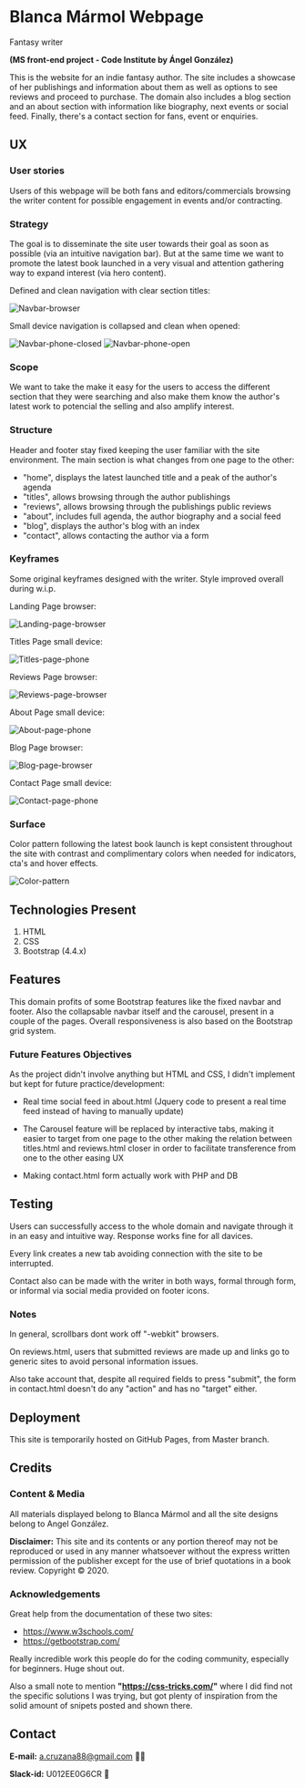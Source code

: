 # Blanca Mármol Webpage
Fantasy writer

**(MS front-end project - Code Institute by Ángel González)**

This is the website for an indie fantasy author. The site includes a showcase of her publishings and information about them as well as options to see reviews and proceed to purchase. The domain also includes a blog section and an about section with information like biography, next events or social feed. Finally, there's a contact section for fans, event or enquiries.

## UX
### User stories
Users of this webpage will be both fans and editors/commercials browsing the writer content for possible engagement in events and/or contracting.

### Strategy
The goal is to disseminate the site user towards their goal as soon as possible (via an intuitive navigation bar). But at the same time we want to promote the latest book launched in a very visual and attention gathering way to expand interest (via hero content).

Defined and clean navigation with clear section titles:

![Navbar-browser](/assets/images/screencaptures/Navbar_full-min.jpg "Navbar browser")

Small device navigation is collapsed and clean when opened:

![Navbar-phone-closed](/assets/images/screencaptures/Navbar_smart-closed-min.jpg "Phone browser")
![Navbar-phone-open](/assets/images/screencaptures/Navbar_smart-open-min.jpg "Phone browser")

### Scope
We want to take the make it easy for the users to access the different section that they were searching and also make them know the author's latest work to potencial the selling and also amplify interest.

### Structure
Header and footer stay fixed keeping the user familiar with the site environment. The main section is what changes from one page to the other:

* "home", displays the latest launched title and a peak of the author's agenda
* "titles", allows browsing through the author publishings
* "reviews", allows browsing through the publishings public reviews
* "about", includes full agenda, the author biography and a social feed
* "blog", displays the author's blog with an index
* "contact", allows contacting the author via a form

### Keyframes
Some original keyframes designed with the writer. Style improved overall during w.i.p.

Landing Page browser: 

![Landing-page-browser](/assets/wireframes/1_Pc_Main.png "Landing page browser")

Titles Page small device: 

![Titles-page-phone](/assets/wireframes/2_Phone_Works.png "Titles page phone")

Reviews Page browser: 

![Reviews-page-browser](/assets/wireframes/3_Pc_Review.png "Reviews page browser")

About Page small device: 

![About-page-phone](/assets/wireframes/4_Phone_About.png "About page phone")

Blog Page browser: 

![Blog-page-browser](/assets/wireframes/5_Pc_Blog.png "Blog page browser")

Contact Page small device: 

![Contact-page-phone](/assets/wireframes/6_Phone_Contact.png "Contact page phone")

### Surface
Color pattern following the latest book launch is kept consistent throughout the site with contrast and complimentary colors when needed for indicators, cta's and hover effects.

![Color-pattern](/assets/images/screencaptures/Color_pattern-min.jpg "Color palette base")

## Technologies Present
1. HTML
2. CSS
3. Bootstrap (4.4.x)

## Features
This domain profits of some Bootstrap features like the fixed navbar and footer. Also the collapsable navbar itself and the carousel, present in a couple of the pages. Overall responsiveness is also based on the Bootstrap grid system.

### Future Features Objectives
As the project didn't involve anything but HTML and CSS, I didn't implement but kept for future practice/development:

* Real time social feed in about.html (Jquery code to present a real time feed instead of having to manually update)

* The Carousel feature will be replaced by interactive tabs, making it easier to target from one page to the other making the relation between titles.html and reviews.html closer in order to facilitate transference from one to the other easing UX

* Making contact.html form actually work with PHP and DB

## Testing
Users can successfully access to the whole domain and navigate through it in an easy and intuitive way. Response works fine for all davices. 

Every link creates a new tab avoiding connection with the site to be interrupted. 

Contact also can be made with the writer in both ways, formal through form, or informal via social media provided on footer icons.

### Notes
In general, scrollbars dont work off "-webkit" browsers.

On reviews.html, users that submitted reviews are made up and links go to generic sites to avoid personal information issues.

Also take account that, despite all required fields to press "submit", the form in contact.html doesn't do any "action" and has no "target" either.

## Deployment
This site is temporarily hosted on GitHub Pages, from Master branch.

## Credits

### Content & Media
All materials displayed belong to Blanca Mármol and all the site designs belong to Angel González.

**Disclaimer:** This site and its contents or any portion thereof may not be reproduced or used in any manner whatsoever without the express written permission of the publisher except for the use of brief quotations in a book review. Copyright © 2020.

### Acknowledgements
Great help from the documentation of these two sites:

* https://www.w3schools.com/
* https://getbootstrap.com/

Really incredible work this people do for the coding community, especially for beginners. Huge shout out.

Also a small note to mention **"https://css-tricks.com/"** where I did find not the specific solutions I was trying, but got plenty of inspiration from the solid amount of snipets posted and shown there.

## Contact

**E-mail:** a.cruzana88@gmail.com :technologist:

**Slack-id:** U012EE0G6CR :speech_balloon: